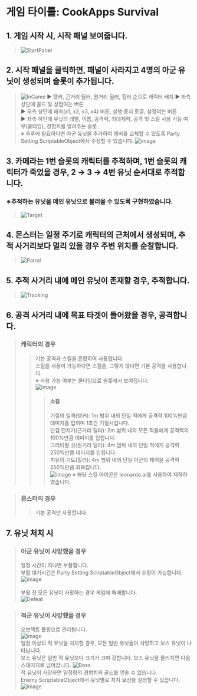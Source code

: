 게임 타이틀: CookApps Survival
=============

## 1. 게임 시작 시, 시작 패널 보여줍니다.
>![StartPanel](https://github.com/macaroonlove/CookApps_PxP/assets/87137181/2f216769-8b93-44eb-94cf-c677a4387701)

## 2. 시작 패널을 클릭하면, 패널이 사라지고 4명의 아군 유닛이 생성되며 슬롯이 추가됩니다.
>![InGame](https://github.com/macaroonlove/CookApps_PxP/assets/87137181/699d3898-5b02-4470-9591-a70ea005da9d)
>▶ 탱커, 근거리 딜러, 원거리 딜러, 힐러 순으로 캐릭터 배치
>▶ 좌측 상단에 골드 및 상점여는 버튼   
>▶ 우측 상단에 배속(x1, x2, x3, x4) 버튼, 실행·중지 토글, 설정여는 버튼   
>▶ 좌측 하단에 유닛의 레벨, 이름, 공격력, 최대체력, 공격 및 스킬 사용 가능 여부(쿨타임), 경험치를 알려주는 슬롯
><br/>
>※ 추후에 필요하다면 아군 유닛을 추가하여 멤버를 교체할 수 있도록 Party Setting ScriptableObject에서 수정할 수 있습니다.
>![image](https://github.com/macaroonlove/CookApps_PxP/assets/87137181/45c85856-3a3f-45b6-89d3-80e1dc9527cc)

## 3. 카메라는 1번 슬롯의 캐릭터를 추적하며, 1번 슬롯의 캐릭터가 죽었을 경우, 2 → 3 → 4번 유닛 순서대로 추적합니다.   
### ※추적하는 유닛을 메인 유닛으로 불러올 수 있도록 구현하였습니다.
>![Target](https://github.com/macaroonlove/CookApps_PxP/assets/87137181/25efbcbe-8f03-462e-8eb8-d7033690d532)

## 4. 몬스터는 일정 주기로 캐릭터의 근처에서 생성되며, 추적 사거리보다 멀리 있을 경우 주변 위치를 순찰합니다.
>![Patrol](https://github.com/macaroonlove/CookApps_PxP/assets/87137181/4600135e-e002-479e-b040-66fbe41a654a)

## 5. 추적 사거리 내에 메인 유닛이 존재할 경우, 추적합니다.
>![Tracking](https://github.com/macaroonlove/CookApps_PxP/assets/87137181/d0ece86f-2d7c-45d8-adab-c9b1c56f032b)

## 6. 공격 사거리 내에 목표 타겟이 들어왔을 경우, 공격합니다.
>### 캐릭터의 경우
>>기본 공격과 스킬을 혼합하여 사용합니다.   
>>스킬을 사용이 가능하다면 스킬을, 그렇지 않다면 기본 공격을 사용합니다.   
>>※ 사용 가능 여부는 쿨타임으로 슬롯에서 보여집니다.   
>>![image](https://github.com/macaroonlove/CookApps_PxP/assets/87137181/edfd7351-9efb-4fa0-af51-b417825ba51a)
>>> #### 스킬
>>> 기절의 일격(탱커): 1m 범위 내의 단일 적에게 공격력 100%만큼 데미지를 입히며 1초간 기절시킵니다.   
>>> 단검 던지기(근거리 딜러): 2m 범위 내의 모든 적들에게 공격력의 100%만큼 데미지를 입힙니다.   
>>> 크리티컬 샷(원거리 딜러): 4m 범위 내의 단일 적에게 공격력 250%만큼 데미지를 입힙니다.   
>>> 치유의 기도(힐러): 4m 범위 내의 단일 아군의 체력을 공격력 250%만큼 회복킵니다.   
>>> ![image](https://github.com/macaroonlove/CookApps_PxP/assets/87137181/abed7cb7-837b-49c4-a71b-863ceba5e6ae)
>>> ※ 해당 스킬 아이콘은 leonardo.ai를 사용하여 제작하였습니다.

>### 몬스터의 경우
>>기본 공격만 사용합니다.

## 7. 유닛 처치 시
>### 아군 유닛이 사망했을 경우
>일정 시간이 지나면 부활합니다.   
>부활 대기시간은 Party Setting ScriptableObject에서 수정이 가능합니다.   
>![image](https://github.com/macaroonlove/CookApps_PxP/assets/87137181/c3bf7bd4-6500-4f56-b3bd-95b2595dd182)
><br/>   
>부활 전 모든 유닛이 사망하는 경우 게임에 패배합니다.   
>![Defeat](https://github.com/macaroonlove/CookApps_PxP/assets/87137181/4d5be92c-a98f-4e90-aad3-ab5447a6d936)

>### 적군 유닛이 사망했을 경우
>오브젝트 풀링으로 관리됩니다.   
>![image](https://github.com/macaroonlove/CookApps_PxP/assets/87137181/859adf7d-fcc8-4b18-86b5-656bfce66f00)
><br/>
>일정 이상의 적 유닛을 처치할 경우, 모든 일반 유닛들이 사망하고 보스 유닛이 나타납니다.   
>보스 유닛은 일반 적 유닛보다 크기가 크며 강합니다.
>보스 유닛을 물리치면 다음 스테이지로 넘어갑니다.
>![Boss](https://github.com/macaroonlove/CookApps_PxP/assets/87137181/1f136139-7ed1-4f8f-9342-da9fd95c75ee)
><br/>
>적 유닛이 사망하면 일정량의 경험치와 골드를 얻을 수 있습니다.   
>Enemy ScriptableObject에서 유닛별로 처치 보상을 설정할 수 있습니다.   
>![image](https://github.com/macaroonlove/CookApps_PxP/assets/87137181/176eb32f-d714-4733-bf26-2b729fb19dd4)
><br/>



